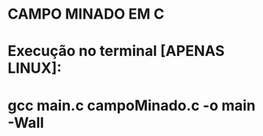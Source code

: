 # CAMPO MINADO EM C

# Execução no terminal [APENAS LINUX]: 
# gcc main.c campoMinado.c -o main -Wall 

